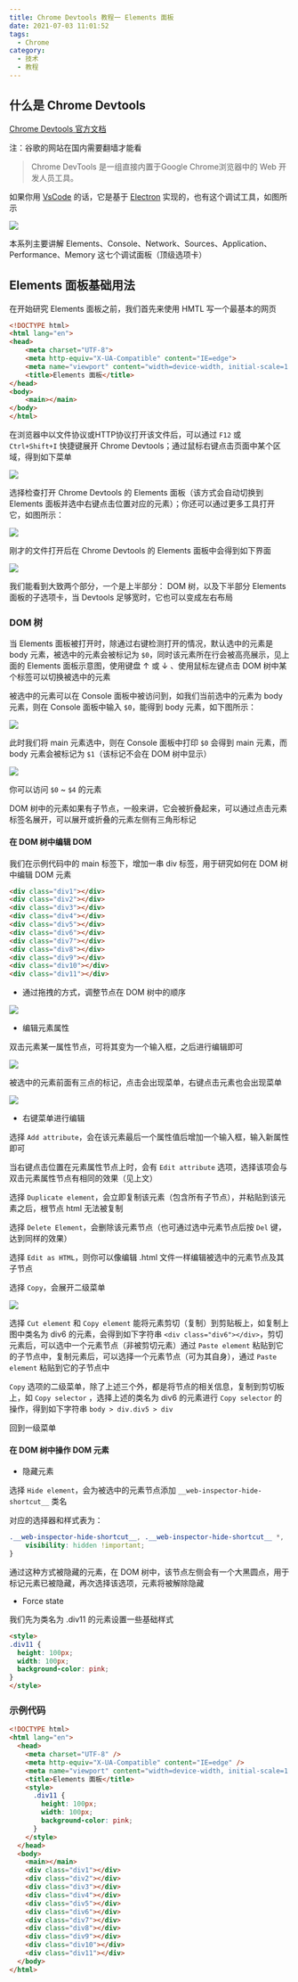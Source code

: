 ```yaml
---
title: Chrome Devtools 教程一 Elements 面板
date: 2021-07-03 11:01:52
tags:
  - Chrome
category:
  - 技术
  - 教程
---
```


## 什么是 Chrome Devtools

[Chrome Devtools 官方文档](https://developer.chrome.com/docs/devtools/overview/)

注：谷歌的网站在国内需要翻墙才能看

> Chrome DevTools 是一组直接内置于Google Chrome浏览器中的 Web 开发人员工具。

如果你用 [VsCode](https://code.visualstudio.com/) 的话，它是基于 [Electron](https://www.electronjs.org/apps) 实现的，也有这个调试工具，如图所示

![](vscode-chrome-devtools-example.jpg)

本系列主要讲解 Elements、Console、Network、Sources、Application、Performance、Memory 这七个调试面板（顶级选项卡）


## Elements 面板基础用法

在开始研究 Elements 面板之前，我们首先来使用 HMTL 写一个最基本的网页

```html
<!DOCTYPE html>
<html lang="en">
<head>
    <meta charset="UTF-8">
    <meta http-equiv="X-UA-Compatible" content="IE=edge">
    <meta name="viewport" content="width=device-width, initial-scale=1.0">
    <title>Elements 面板</title>
</head>
<body>
    <main></main>
</body>
</html>
```

在浏览器中以文件协议或HTTP协议打开该文件后，可以通过 `F12` 或 `Ctrl+Shift+I` 快捷键展开 Chrome Devtools；通过鼠标右键点击页面中某个区域，得到如下菜单

![](menu-check.jpg)

选择检查打开 Chrome Devtools 的 Elements 面板（该方式会自动切换到 Elements 面板并选中右键点击位置对应的元素）；你还可以通过更多工具打开它，如图所示：

![](more-tools-menu.jpg)

刚才的文件打开后在 Chrome Devtools 的 Elements 面板中会得到如下界面

![](elements-simple-example.jpg)

我们能看到大致两个部分，一个是上半部分： DOM 树，以及下半部分 Elements 面板的子选项卡，当 Devtools 足够宽时，它也可以变成左右布局

### DOM 树

当 Elements 面板被打开时，除通过右键检测打开的情况，默认选中的元素是 body 元素，被选中的元素会被标记为 `$0`，同时该元素所在行会被高亮展示，见上面的 Elements 面板示意图，使用键盘 ↑ 或 ↓ 、使用鼠标左键点击 DOM 树中某个标签可以切换被选中的元素

被选中的元素可以在 Console 面板中被访问到，如我们当前选中的元素为 body 元素，则在 Console 面板中输入 `$0`，能得到 body 元素，如下图所示：

![](print-$0-example.jpg)

此时我们将 main 元素选中，则在 Console 面板中打印 `$0` 会得到 main 元素，而 body 元素会被标记为 `$1`（该标记不会在 DOM 树中显示）

![](print-$1-example.jpg)

你可以访问 `$0` ~ `$4` 的元素

DOM 树中的元素如果有子节点，一般来讲，它会被折叠起来，可以通过点击元素标签名展开，可以展开或折叠的元素左侧有三角形标记

#### 在 DOM 树中编辑 DOM

我们在示例代码中的 main 标签下，增加一串 div 标签，用于研究如何在 DOM 树中编辑 DOM 元素

```html
<div class="div1"></div>
<div class="div2"></div>
<div class="div3"></div>
<div class="div4"></div>
<div class="div5"></div>
<div class="div6"></div>
<div class="div7"></div>
<div class="div8"></div>
<div class="div9"></div>
<div class="div10"></div>
<div class="div11"></div>
```

+ 通过拖拽的方式，调整节点在 DOM 树中的顺序

![](dom-transform.jpg)

+ 编辑元素属性

双击元素某一属性节点，可将其变为一个输入框，之后进行编辑即可

![](double-click-attr-and-edit.jpg)

被选中的元素前面有三点的标记，点击会出现菜单，右键点击元素也会出现菜单

![](element-menu.jpg)

+ 右键菜单进行编辑

选择 `Add attribute`，会在该元素最后一个属性值后增加一个输入框，输入新属性即可

当右键点击位置在元素属性节点上时，会有 `Edit attribute` 选项，选择该项会与双击元素属性节点有相同的效果（见上文）

选择 `Duplicate element`，会立即复制该元素（包含所有子节点），并粘贴到该元素之后，根节点 html 无法被复制

选择 `Delete Element`，会删除该元素节点（也可通过选中元素节点后按 `Del` 键，达到同样的效果）

选择 `Edit as HTML`，则你可以像编辑 .html 文件一样编辑被选中的元素节点及其子节点

选择 `Copy`，会展开二级菜单

![](menu-copy-second.jpg)

选择 `Cut element` 和 `Copy element` 能将元素剪切（复制）到剪贴板上，如复制上图中类名为 div6 的元素，会得到如下字符串 `<div class="div6"></div>`，剪切元素后，可以选中一个元素节点（非被剪切元素）通过 `Paste element` 粘贴到它的子节点中，复制元素后，可以选择一个元素节点（可为其自身），通过 `Paste element` 粘贴到它的子节点中

`Copy` 选项的二级菜单，除了上述三个外，都是将节点的相关信息，复制到剪切板上，如 `Copy selector` ，选择上述的类名为 div6 的元素进行 `Copy selector` 的操作，得到如下字符串 `body > div.div5 > div`

回到一级菜单


#### 在 DOM 树中操作 DOM 元素

+ 隐藏元素

选择 `Hide element`，会为被选中的元素节点添加 `__web-inspector-hide-shortcut__` 类名

对应的选择器和样式表为：

```css
.__web-inspector-hide-shortcut__, .__web-inspector-hide-shortcut__ *, .__web-inspector-hidebefore-shortcut__::before, .__web-inspector-hideafter-shortcut__::after {
    visibility: hidden !important;
}
```

通过这种方式被隐藏的元素，在 DOM 树中，该节点左侧会有一个大黑圆点，用于标记元素已被隐藏，再次选择该选项，元素将被解除隐藏

+ Force state

我们先为类名为 .div11 的元素设置一些基础样式

```html
<style>
.div11 {
  height: 100px;
  width: 100px;
  background-color: pink;
}
</style>
```


### 示例代码

```html
<!DOCTYPE html>
<html lang="en">
  <head>
    <meta charset="UTF-8" />
    <meta http-equiv="X-UA-Compatible" content="IE=edge" />
    <meta name="viewport" content="width=device-width, initial-scale=1.0" />
    <title>Elements 面板</title>
    <style>
      .div11 {
        height: 100px;
        width: 100px;
        background-color: pink;
      }
    </style>
  </head>
  <body>
    <main></main>
    <div class="div1"></div>
    <div class="div2"></div>
    <div class="div3"></div>
    <div class="div4"></div>
    <div class="div5"></div>
    <div class="div6"></div>
    <div class="div7"></div>
    <div class="div8"></div>
    <div class="div9"></div>
    <div class="div10"></div>
    <div class="div11"></div>
  </body>
</html>
```